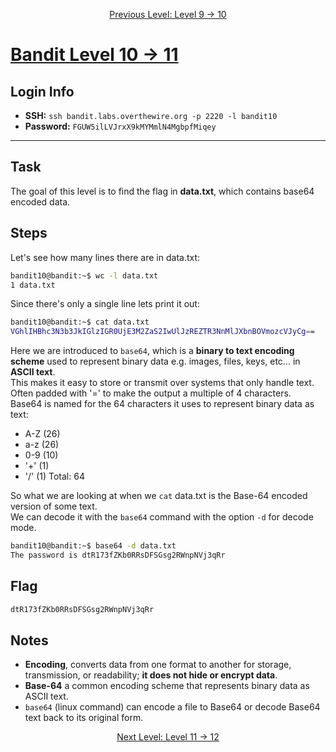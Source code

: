 <p align="center">
<a href="level-9→10.md">Previous Level: Level 9 → 10</a>
</p>

# [Bandit Level 10 → 11](https://overthewire.org/wargames/bandit/bandit11.html)

## Login Info
- **SSH:** `ssh bandit.labs.overthewire.org -p 2220 -l bandit10`
- **Password:** `FGUW5ilLVJrxX9kMYMmlN4MgbpfMiqey`

---

## Task 
The goal of this level is to find the flag in **data.txt**, which contains base64 encoded data.

## Steps
Let's see how many lines there are in data.txt:
```bash
bandit10@bandit:~$ wc -l data.txt
1 data.txt
```
Since there's only a single line lets print it out:
```bash
bandit10@bandit:~$ cat data.txt       
VGhlIHBhc3N3b3JkIGlzIGR0UjE3M2ZaS2IwUlJzREZTR3NnMlJXbnBOVmozcVJyCg==
```
Here we are introduced to `base64`, which is a **binary to text encoding scheme** used to represent binary data e.g. images, files, keys, etc... in **ASCII text**.    
This makes it easy to store or transmit over systems that only handle text. Often padded with '=' to make the output a multiple of 4 characters.    
Base64 is named for the 64 characters it uses to represent binary data as text:
- A-Z (26)
- a-z (26)
- 0-9 (10)
- '\+' (1)
- '/' (1)
Total: 64

So what we are looking at when we `cat` data.txt is the Base-64 encoded version of some text.    
We can decode it with the `base64` command with the option `-d` for decode mode.
```bash
bandit10@bandit:~$ base64 -d data.txt                      
The password is dtR173fZKb0RRsDFSGsg2RWnpNVj3qRr
```

## Flag 
```bash
dtR173fZKb0RRsDFSGsg2RWnpNVj3qRr
```

## Notes
- **Encoding**, converts data from one format to another for storage, transmission, or readability; **it does not hide or encrypt data**.
- **Base-64** a common encoding scheme that represents binary data as ASCII text.
- `base64` (linux command) can encode a file to Base64 or decode Base64 text back to its original form.


<p align="center">
<a href="level-11→12.md">Next Level: Level 11 → 12</a>
</p>


